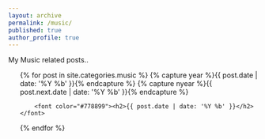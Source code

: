 ```yaml
---
layout: archive
permalink: /music/
published: true
author_profile: true
---
```


My Music related posts..
<ul>
  {% for post in site.categories.music %}
      {% capture year %}{{ post.date | date: '%Y %b' }}{% endcapture %}
      {% capture nyear %}{{ post.next.date | date: '%Y %b' }}{% endcapture %}
      
        <font color="#778899"><h2>{{ post.date | date: '%Y %b' }}</h2></font>
      
  {% endfor %}
</ul>
